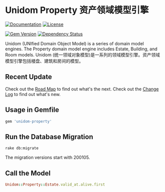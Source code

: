 # Unidom Property 资产领域模型引擎

[![Documentation](http://img.shields.io/badge/docs-rdoc.info-blue.svg)](http://www.rubydoc.info/gems/unidom-property/frames)
[![License](https://img.shields.io/badge/license-MIT-green.svg)](http://opensource.org/licenses/MIT)

[![Gem Version](https://badge.fury.io/rb/unidom-property.svg)](https://badge.fury.io/rb/unidom-property)
[![Dependency Status](https://gemnasium.com/badges/github.com/topbitdu/unidom-property.svg)](https://gemnasium.com/github.com/topbitdu/unidom-property)

Unidom (UNIfied Domain Object Model) is a series of domain model engines. The Property domain model engine includes Estate, Building, and Room models.
Unidom (统一领域对象模型)是一系列的领域模型引擎。资产领域模型引擎包括楼盘、建筑和房间的模型。



## Recent Update

Check out the [Road Map](ROADMAP.md) to find out what's the next.
Check out the [Change Log](CHANGELOG.md) to find out what's new.



## Usage in Gemfile

```ruby
gem 'unidom-property'
```



## Run the Database Migration

```shell
rake db:migrate
```
The migration versions start with 200105.



## Call the Model

```ruby
Unidom::Property::Estate.valid_at.alive.first
```
